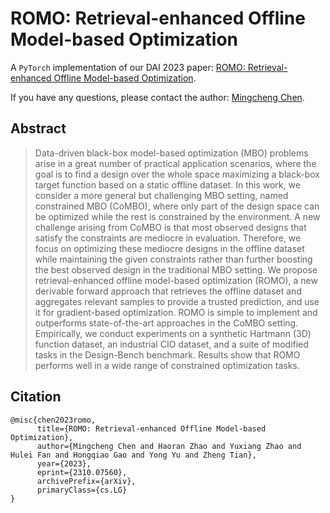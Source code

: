 # ROMO: Retrieval-enhanced Offline Model-based Optimization
A `PyTorch` implementation of our DAI 2023 paper:
[ROMO: Retrieval-enhanced Offline Model-based Optimization](https://arxiv.org/abs/2310.07560).

If you have any questions, please contact the author: [Mingcheng Chen](http://apex.sjtu.edu.cn/members/cmc_iris@apexlab.org).

## Abstract
> Data-driven black-box model-based optimization (MBO) problems arise in a great number of practical application scenarios, where the goal is to find a design over the whole space maximizing a black-box target function based on a static offline dataset. In this work, we consider a more general but challenging MBO setting, named constrained MBO (CoMBO), where only part of the design space can be optimized while the rest is constrained by the environment. A new challenge arising from CoMBO is that most observed designs that satisfy the constraints are mediocre in evaluation. Therefore, we focus on optimizing these mediocre designs in the offline dataset while maintaining the given constraints rather than further boosting the best observed design in the traditional MBO setting. We propose retrieval-enhanced offline model-based optimization (ROMO), a new derivable forward approach that retrieves the offline dataset and aggregates relevant samples to provide a trusted prediction, and use it for gradient-based optimization. ROMO is simple to implement and outperforms state-of-the-art approaches in the CoMBO setting. Empirically, we conduct experiments on a synthetic Hartmann (3D) function dataset, an industrial CIO dataset, and a suite of modified tasks in the Design-Bench benchmark. Results show that ROMO performs well in a wide range of constrained optimization tasks.

## Citation
```
@misc{chen2023romo,
      title={ROMO: Retrieval-enhanced Offline Model-based Optimization}, 
      author={Mingcheng Chen and Haoran Zhao and Yuxiang Zhao and Hulei Fan and Hongqiao Gao and Yong Yu and Zheng Tian},
      year={2023},
      eprint={2310.07560},
      archivePrefix={arXiv},
      primaryClass={cs.LG}
}
```
